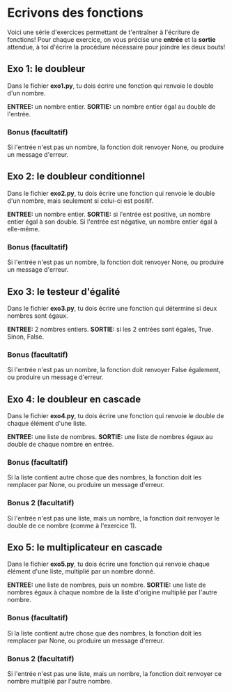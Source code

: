 # Ecrivons des fonctions
 
Voici une série d'exercices permettant de t'entraîner à l'écriture de fonctions! Pour chaque exercice, on vous précise une **entrée** et la **sortie** attendue, à toi d'écrire la procédure nécessaire pour joindre les deux bouts!

## Exo 1: le doubleur

Dans le fichier **exo1.py**, tu dois écrire une fonction qui renvoie le double d'un nombre.

**ENTREE:** un nombre entier.
**SORTIE:** un nombre entier égal au double de l'entrée.

### Bonus (facultatif)

Si l'entrée n'est pas un nombre, la fonction doit renvoyer None, ou produire un message d'erreur.

## Exo 2: le doubleur conditionnel

Dans le fichier **exo2.py**, tu dois écrire une fonction qui renvoie le double d'un nombre, mais seulement si celui-ci est positif.

**ENTREE:** un nombre entier.
**SORTIE:** si l'entrée est positive, un nombre entier égal à son double. Si l'entrée est négative, un nombre entier égal à elle-même.

### Bonus (facultatif)

Si l'entrée n'est pas un nombre, la fonction doit renvoyer None, ou produire un message d'erreur.

## Exo 3: le testeur d'égalité

Dans le fichier **exo3.py**, tu dois écrire une fonction qui détermine si deux nombres sont égaux.

**ENTREE:** 2 nombres entiers.
**SORTIE:** si les 2 entrées sont égales, True. Sinon, False.

### Bonus (facultatif)

Si l'entrée n'est pas un nombre, la fonction doit renvoyer False également, ou produire un message d'erreur.

## Exo 4: le doubleur en cascade

Dans le fichier **exo4.py**, tu dois écrire une fonction qui renvoie le double de chaque élément d'une liste.

**ENTREE:** une liste de nombres.
**SORTIE:** une liste de nombres égaux au double de chaque nombre en entrée.

### Bonus (facultatif)

Si la liste contient autre chose que des nombres, la fonction doit les remplacer par None, ou produire un message d'erreur.

### Bonus 2 (facultatif)

Si l'entrée n'est pas une liste, mais un nombre, la fonction doit renvoyer le double de ce nombre (comme à l'exercice 1).

## Exo 5: le multiplicateur en cascade

Dans le fichier **exo5.py**, tu dois écrire une fonction qui renvoie chaque élément d'une liste, multiplié par un nombre donné.

**ENTREE:** une liste de nombres, puis un nombre.
**SORTIE:** une liste de nombres égaux à chaque nombre de la liste d'origine multiplié par l'autre nombre.

### Bonus (facultatif)

Si la liste contient autre chose que des nombres, la fonction doit les remplacer par None, ou produire un message d'erreur.

### Bonus 2 (facultatif)

Si l'entrée n'est pas une liste, mais un nombre, la fonction doit renvoyer ce nombre multiplié par l'autre nombre.
